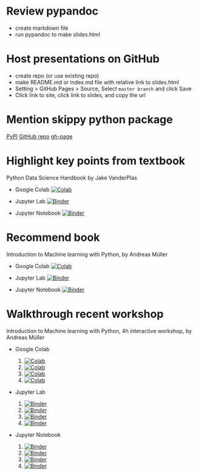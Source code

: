 # Review pypandoc
- create markdown file
- run pypandoc to make slides.html
# Host presentations on GitHub
- create repo (or use existing repo)
- make README.md or index.md file with relative link to slides.html
- Setting > GitHub Pages > Source, Select `master branch` and click Save
- Click link to site, click link to slides, and copy the url
# Mention skippy python package
[PyPI](https://pypi.org/project/skippy/)
[GitHub repo](https://github.com/marskar/skippy/)
[gh-page](https://marskar.github.io/skippy/)

# Highlight key points from textbook
Python Data Science Handbook by Jake VanderPlas

- Google Colab [![Colab](https://colab.research.google.com/assets/colab-badge.svg)](https://colab.research.google.com/github/jakevdp/PythonDataScienceHandbook/blob/master/notebooks/Index.ipynb)

- Jupyter Lab [![Binder](https://mybinder.org/badge.svg)](https://mybinder.org/v2/gh/jakevdp/PythonDataScienceHandbook/master?urlpath=lab/notebooks/Index.ipynb)

- Jupyter Notebook [![Binder](https://mybinder.org/badge.svg)](https://mybinder.org/v2/gh/jakevdp/PythonDataScienceHandbook/master?filepath=notebooks%2FIndex.ipynb)


# Recommend book
Introduction to Machine learning with Python, by Andreas Müller

- Google Colab [![Colab](https://colab.research.google.com/assets/colab-badge.svg)](https://colab.research.google.com/github/amueller/introduction_to_ml_with_python/master)

- Jupyter Lab [![Binder](https://mybinder.org/badge.svg)](https://mybinder.org/v2/gh/amueller/introduction_to_ml_with_python/master?urlpath=lab)

- Jupyter Notebook [![Binder](https://mybinder.org/badge.svg)](https://mybinder.org/v2/gh/amueller/introduction_to_ml_with_python/master)


# Walkthrough recent workshop
Introduction to Machine learning with Python, 4h interactive workshop, by Andreas Müller
- Google Colab
    1. [![Colab](https://colab.research.google.com/assets/colab-badge.svg)](https://colab.research.google.com/github/amueller/ml-workshop-1-of-4/master)
    1. [![Colab](https://colab.research.google.com/assets/colab-badge.svg)](https://colab.research.google.com/github/amueller/ml-workshop-2-of-4/master)
    1. [![Colab](https://colab.research.google.com/assets/colab-badge.svg)](https://colab.research.google.com/github/amueller/ml-workshop-3-of-4/master)
    1. [![Colab](https://colab.research.google.com/assets/colab-badge.svg)](https://colab.research.google.com/github/amueller/ml-workshop-4-of-4/master)

- Jupyter Lab 
    1. [![Binder](https://mybinder.org/badge_logo.svg)](https://mybinder.org/v2/gh/amueller/ml-workshop-1-of-4/master?urlpath=lab)
    1. [![Binder](https://mybinder.org/badge_logo.svg)](https://mybinder.org/v2/gh/amueller/ml-workshop-2-of-4/master?urlpath=lab)
    1. [![Binder](https://mybinder.org/badge_logo.svg)](https://mybinder.org/v2/gh/amueller/ml-workshop-3-of-4/master?urlpath=lab)
    1. [![Binder](https://mybinder.org/badge_logo.svg)](https://mybinder.org/v2/gh/amueller/ml-workshop-4-of-4/master?urlpath=lab)
- Jupyter Notebook 
    1. [![Binder](https://mybinder.org/badge_logo.svg)](https://mybinder.org/v2/gh/amueller/ml-workshop-1-of-4/master)
    1. [![Binder](https://mybinder.org/badge_logo.svg)](https://mybinder.org/v2/gh/amueller/ml-workshop-2-of-4/master)
    1. [![Binder](https://mybinder.org/badge_logo.svg)](https://mybinder.org/v2/gh/amueller/ml-workshop-3-of-4/master)
    1. [![Binder](https://mybinder.org/badge_logo.svg)](https://mybinder.org/v2/gh/amueller/ml-workshop-4-of-4/master)
